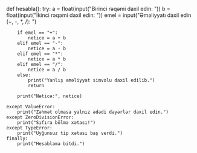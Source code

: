 def hesabla():
    try:
        a = float(input("Birinci rəqəmi daxil edin: "))
        b = float(input("İkinci rəqəmi daxil edin: "))
        emel = input("Əməliyyatı daxil edin (+, -, *, /): ")

        if emel == "+":
            netice = a + b
        elif emel == "-":
            netice = a - b
        elif emel == "*":
            netice = a * b
        elif emel == "/":
            netice = a / b
        else:
            print("Yanlış əməliyyat simvolu daxil edilib.")
            return

        print("Nəticə:", netice)

    except ValueError:
        print("Zəhmət olmasa yalnız ədədi dəyərlər daxil edin.")
    except ZeroDivisionError:
        print("Sıfıra bölmə xətası!")
    except TypeError:
        print("Uyğunsuz tip xətası baş verdi.")
    finally:
        print("Hesablama bitdi.")
